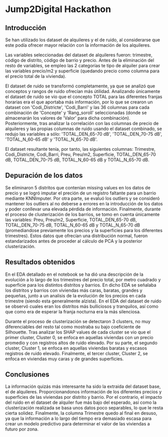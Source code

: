 # Jump2Digital Hackathon

## Introducción

Se han utilizado los dataset de alquileres y el de ruido, al considerarse que este podía ofrecer mayor relación con la información de los alquileres.

Las variables seleccionadas del dataset de alquileres fueron: trimestre, código de distrito, código de barrio y precio. Antes de la eliminación del resto de variables, se empleo las 2 categorías te tipo de alquiler para crear las variables precio/m2 y superficie (quedando precio como columna para el precio total de la vivienda).

El dataset de ruido se transformó completamente, ya que se analizó que conceptos y rangos de ruido ofrecían más útilidad. Analizando únicamente el dataset de ruido se vio que el concepto TOTAL para las diferentes franjas horarias era el que aportaba más información, por lo que se crearon un dataset con 'Codi_Districte', 'Codi_Barri' y las 36 columnas para cada combinación de 'Concepte' y 'Rang_soroll' seleccionadas (donde se almacenarán los valores de 'Valor' para dicha combinación). Posteriormente, tras analizar la correlación con las columnas de precio de alquileres y las propias columnas de ruido usando  el dataset combinado, se redujo las variables a sólo: 'TOTAL_DEN_65-70 dB', 'TOTAL_DEN_70-75 dB', 'TOTAL_N_60-65 dB' y 'TOTAL_N_65-70 dB'.

El dataset resultante tenía, por tanto, las siguientes columnas: Trimestre, Codi_Districte, Codi_Barri, Preu, Preu/m2, Superficie, TOTAL_DEN_65-70 dB, TOTAL_DEN_70-75 dB, TOTAL_N_60-65 dB y TOTAL_N_65-70 dB.

## Depuración de los datos

Se eliminaron 5 distritos que contenían missing values en los datos de precio y se logró imputar el preción de un registro faltante para un barrio mediante KNNImputer. Por otra parte, se evaluó los outliers y se consideró mantener los outliers al no deberse a errores en la introducción de los datos y poder conllevar una elevada pérdida de información. Finalmente, durante el proceso de clusterización de los barrios, se tomo en cuenta únicamente las variables: Preu, Preu/m2, Superficie, TOTAL_DEN_65-70 dB, TOTAL_DEN_70-75 dB, TOTAL_N_60-65 dB y TOTAL_N_65-70 dB (promediandose previamente los precios y la superficies para los diferentes trimestres). Estos datos que ofrecían una distribución normal, fueron estandarizados antes de proceder al cálculo de PCA y la posterior clusterización.

## Resultados obtenidos

En el EDA detallado en el notebook se ha dió una descripción de la evolución a lo largo de los trimestres del precio total, por metro cuadrado y superficie para los distintos distritos y barrios. En dicho EDA se señalaba los distritos y barrios con viviendas más caras, baratas, grandes y pequeñas, junto a un analisis de la evolución de los precios en cada trimestre (siendo esta generalmente alzista). En el EDA del dataset de ruido se observó cuales eran los distritos más bulliciosos y tranquilos, así como que como era de esperar la franja nocturna era la más silenciosa.

Durante el proceso de clusterización se detectaron 3 clusters, no muy diferenciables del resto tal como mostraba su bajo coeficiente de Silhouette. Tras analizar los SHAP values de cada cluster se vio que el primer cluster, Cluster 0, se enfoca en aquellas viviendas con un precio promedio y con registros altos de ruido elevado. Por su parte, el segundo cluster, Cluster 1, se enfoca en aquellas viviendas baratas y escasos registros de ruido elevado. Finalmente, el tercer cluster, Cluster 2, se enfoca en viviendas muy caras y de grandes superficies.

## Conclusiones

La información quizás más interesante ha sido la extraida del dataset base, el de alquileres. Proporcionandonos información de los diferentes precios y superficies de las viviendas por distrito y barrio. Por el contrario, el impacto del ruido en el dataset de alquiler fue más bajo del esperado, así como la clusterización realizada se basa unos datos poco separables, lo que le resta cierta solidez. Finalmente, la columna Trimestre quedo al final en desuso, ya que la información a lo largo del tiempo era demasiado escasa para crear un modelo predictivo para determinar el valor de las viviendas a futuro por zona.
